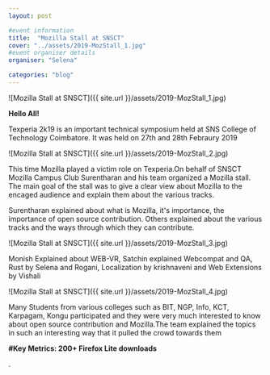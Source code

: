 ```yaml
---
layout: post

#event information
title:  "Mozilla Stall at SNSCT"
cover: "../assets/2019-MozStall_1.jpg"
#event organiser details
organiser: "Selena"

categories: "blog"
---
```


![Mozilla Stall at SNSCT]({{ site.url }}/assets/2019-MozStall_1.jpg)

**Hello All!**

<p>Texperia 2k19 is an important technical symposium held at SNS College of Technology Coimbatore. It was held on 27th and 28th Febraury 2019</p>

![Mozilla Stall at SNSCT]({{ site.url }}/assets/2019-MozStall_2.jpg)

<p>This time Mozilla played a victim role on Texperia.On behalf of SNSCT Mozilla Campus Club Surentharan and his team organized a Mozilla stall. The main goal of the stall was to give a clear view about Mozilla to the encaged audience and explain them about the various tracks.</p>

<p>Surentharan explained about what is Mozilla, it's importance, the importance of open source contribution. Others explained about the various tracks and the ways through which they can contribute.</p>

![Mozilla Stall at SNSCT]({{ site.url }}/assets/2019-MozStall_3.jpg)

<p>Monish Explained about WEB-VR, Satchin explained Webcompat and QA, Rust by Selena and Rogani, Localization by krishnaveni and Web Extensions by Vishali

![Mozilla Stall at SNSCT]({{ site.url }}/assets/2019-MozStall_4.jpg)

<p>Many Students from various colleges such as BIT, NGP, Info, KCT, Karpagam, Kongu participated and they were very much interested to know about open source contribution and Mozilla.The team explained the topics in such an interesting way that it pulled the crowd towards them</p>

<p><b>#Key Metrics: 200+ Firefox Lite downloads</b></p>.



